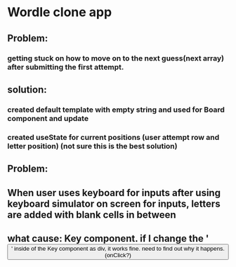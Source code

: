 # Wordle clone app

## Problem:

### getting stuck on how to move on to the next guess(next array) after submitting the first attempt.

## solution:

### created default template with empty string and used for Board component and update

### created useState for current positions (user attempt row and letter position) (not sure this is the best solution)

## Problem:

## When user uses keyboard for inputs after using keyboard simulator on screen for inputs, letters are added with blank cells in between

## what cause: Key component. if I change the '<button>' inside of the Key component as div, it works fine. need to find out why it happens.(onClick?)

